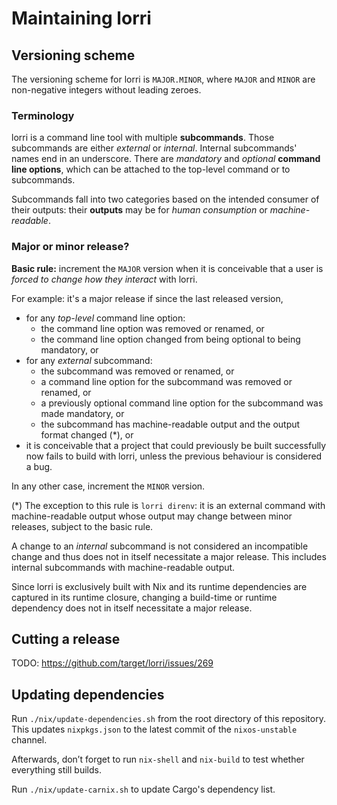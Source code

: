 # Maintaining lorri

## Versioning scheme

The versioning scheme for lorri is `MAJOR.MINOR`, where `MAJOR` and `MINOR` are
non-negative integers without leading zeroes.

### Terminology

lorri is a command line tool with multiple **subcommands**. Those subcommands
are either _external_ or _internal_.  Internal subcommands' names end in an
underscore. There are _mandatory_ and _optional_ **command line options**,
which can be attached to the top-level command or to subcommands.

Subcommands fall into two categories based on the intended consumer of their
outputs: their **outputs** may be for _human consumption_ or
_machine-readable_.

### Major or minor release?

**Basic rule:** increment the `MAJOR` version when it is conceivable that a
user is _forced to change how they interact_ with lorri.

For example: it's a major release if since the last released version,
- for any _top-level_ command line option:
  - the command line option was removed or renamed, or
  - the command line option changed from being optional to being mandatory, or
- for any _external_ subcommand:
  - the subcommand was removed or renamed, or
  - a command line option for the subcommand was removed or renamed, or
  - a previously optional command line option for the subcommand was made
    mandatory, or
  - the subcommand has machine-readable output and the output format changed
    (\*), or
- it is conceivable that a project that could previously be built successfully
  now fails to build with lorri, unless the previous behaviour is considered a
  bug.

In any other case, increment the `MINOR` version.

(\*) The exception to this rule is `lorri direnv`: it is an external command
with machine-readable output whose output may change between minor releases,
subject to the basic rule.

A change to an _internal_ subcommand is not considered an incompatible change
and thus does not in itself necessitate a major release. This includes internal
subcommands with machine-readable output.

Since lorri is exclusively built with Nix and its runtime dependencies are
captured in its runtime closure, changing a build-time or runtime dependency
does not in itself necessitate a major release.

## Cutting a release

TODO: https://github.com/target/lorri/issues/269

## Updating dependencies

Run `./nix/update-dependencies.sh` from the root directory of this
repository. This updates `nixpkgs.json` to the latest commit of the
`nixos-unstable` channel.

Afterwards, don’t forget to run `nix-shell` and `nix-build` to test
whether everything still builds.

Run `./nix/update-carnix.sh` to update Cargo's dependency list.
